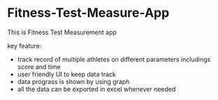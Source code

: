 # Fitness-Test-Measure-App

This is Fitness Test Measurement app

key feature:
- track record of multiple athletes on different parameters includings score and time
- user friendly UI to keep data track
- data prograss is shown by using graph
- all the data can be exported in excel whenever needed
